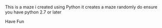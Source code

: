 This is a maze i created using Python
it creates a maze randomly
do ensure you have python 2.7 or later

Have Fun
